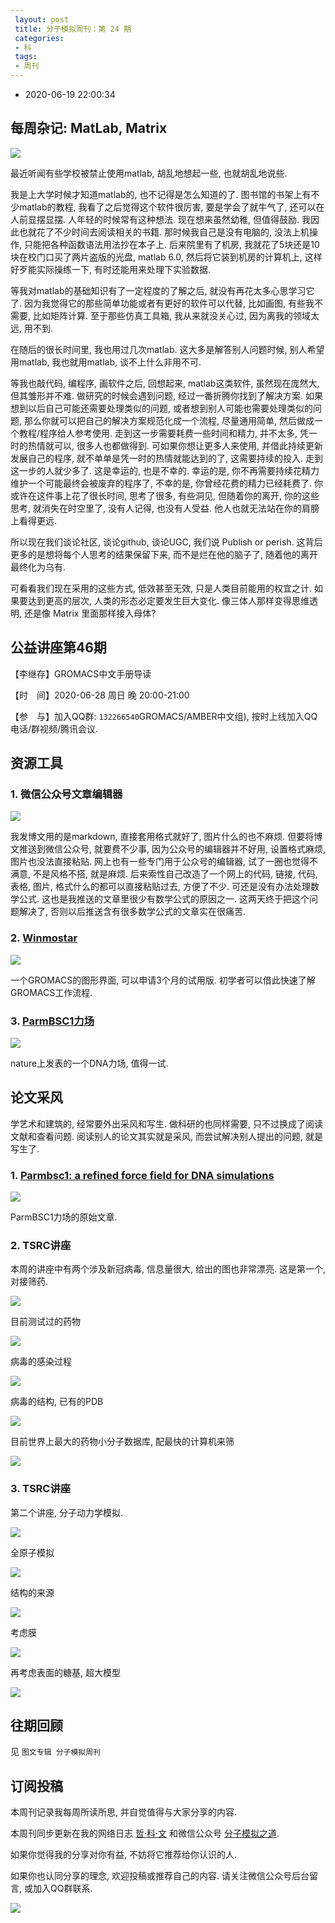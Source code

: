 ```yaml
---
 layout: post
 title: 分子模拟周刊：第 24 期
 categories:
 - 科
 tags:
 - 周刊
---
```


- 2020-06-19 22:00:34

## 每周杂记: MatLab, Matrix

![](https://jerkwin.github.io/weekly/24_0.png)

最近听闻有些学校被禁止使用matlab, 胡乱地想起一些, 也就胡乱地说些.

我是上大学时候才知道matlab的, 也不记得是怎么知道的了. 图书馆的书架上有不少matlab的教程, 我看了之后觉得这个软件很厉害, 要是学会了就牛气了, 还可以在人前显摆显摆. 人年轻的时候常有这种想法. 现在想来虽然幼稚, 但值得鼓励. 我因此也就花了不少时间去阅读相关的书籍. 那时候我自己是没有电脑的, 没法上机操作, 只能把各种函数语法用法抄在本子上. 后来院里有了机房, 我就花了5块还是10块在校门口买了两片盗版的光盘, matlab 6.0, 然后将它装到机房的计算机上, 这样好歹能实际操练一下, 有时还能用来处理下实验数据.

等我对matlab的基础知识有了一定程度的了解之后, 就没有再花太多心思学习它了. 因为我觉得它的那些简单功能或者有更好的软件可以代替, 比如画图, 有些我不需要, 比如矩阵计算. 至于那些仿真工具箱, 我从来就没关心过, 因为离我的领域太远, 用不到.

在随后的很长时间里, 我也用过几次matlab. 这大多是解答别人问题时候, 别人希望用matlab, 我也就用matlab, 谈不上什么非用不可.

等我也敲代码, 编程序, 画软件之后, 回想起来, matlab这类软件, 虽然现在庞然大, 但其雏形并不难. 做研究的时候会遇到问题, 经过一番折腾你找到了解决方案. 如果想到以后自己可能还需要处理类似的问题, 或者想到别人可能也需要处理类似的问题, 那么你就可以把自己的解决方案规范化成一个流程, 尽量通用简单, 然后做成一个教程/程序给人参考使用. 走到这一步需要耗费一些时间和精力, 并不太多, 凭一时的热情就可以, 很多人也都做得到. 可如果你想让更多人来使用, 并借此持续更新发展自己的程序, 就不单单是凭一时的热情就能达到的了, 这需要持续的投入. 走到这一步的人就少多了. 这是幸运的, 也是不幸的. 幸运的是, 你不再需要持续花精力维护一个可能最终会被废弃的程序了, 不幸的是, 你曾经花费的精力已经耗费了. 你或许在这件事上花了很长时间, 思考了很多, 有些洞见, 但随着你的离开, 你的这些思考, 就消失在时空里了, 没有人记得, 也没有人受益. 他人也就无法站在你的肩膀上看得更远.

所以现在我们谈论社区, 谈论github, 谈论UGC, 我们说 Publish or perish. 这背后更多的是想将每个人思考的结果保留下来, 而不是烂在他的脑子了, 随着他的离开最终化为乌有.

可看看我们现在采用的这些方式, 低效甚至无效, 只是人类目前能用的权宜之计. 如果要达到更高的层次, 人类的形态必定要发生巨大变化. 像三体人那样变得思维透明, 还是像 Matrix 里面那样接入母体?

## 公益讲座第46期

【李继存】GROMACS中文手册导读

【时　间】2020-06-28 周日 晚 20:00-21:00

【参　与】加入QQ群: `132266540`GROMACS/AMBER中文组), 按时上线加入QQ电话/群视频/腾讯会议.

## 资源工具

### 1. 微信公众号文章编辑器

![](https://jerkwin.github.io/weekly/24_wx.png)

我发博文用的是markdown, 直接套用格式就好了, 图片什么的也不麻烦. 但要将博文推送到微信公众号, 就要费不少事, 因为公众号的编辑器并不好用, 设置格式麻烦, 图片也没法直接粘贴. 网上也有一些专门用于公众号的编辑器, 试了一圈也觉得不满意, 不是风格不搭, 就是麻烦. 后来索性自己改造了一个网上的代码, 链接, 代码, 表格, 图片, 格式什么的都可以直接粘贴过去, 方便了不少. 可还是没有办法处理数学公式. 这也是我推送的文章里很少有数学公式的原因之一. 这两天终于把这个问题解决了, 否则以后推送含有很多数学公式的文章实在很痛苦.

### 2. [Winmostar](https://winmostar.com/en/index.php)

![](https://jerkwin.github.io/weekly/24_mostar.png)

一个GROMACS的图形界面, 可以申请3个月的试用版. 初学者可以借此快速了解GROMACS工作流程.

### 3. [ParmBSC1力场](http://mmb.pcb.ub.es/ParmBSC1/)

![](https://jerkwin.github.io/weekly/24_dna.gif)

nature上发表的一个DNA力场, 值得一试.

## 论文采风

学艺术和建筑的, 经常要外出采风和写生. 做科研的也同样需要, 只不过换成了阅读文献和查看问题. 阅读别人的论文其实就是采风, 而尝试解决别人提出的问题, 就是写生了.

### 1. [Parmbsc1: a refined force field for DNA simulations](http://dx.doi.org/10.1038/nmeth.3658)

![](https://jerkwin.github.io/weekly/24_dna.png)

ParmBSC1力场的原始文章.

### 2. TSRC讲座

本周的讲座中有两个涉及新冠病毒, 信息量很大, 给出的图也非常漂亮. 这是第一个, 对接筛药.

![](https://jerkwin.github.io/weekly/24_tsrc_1.jpg)

目前测试过的药物

![](https://jerkwin.github.io/weekly/24_tsrc_2.jpg)

病毒的感染过程

![](https://jerkwin.github.io/weekly/24_tsrc_3.jpg)

病毒的结构, 已有的PDB

![](https://jerkwin.github.io/weekly/24_tsrc_4.jpg)

目前世界上最大的药物小分子数据库, 配最快的计算机来筛

![](https://jerkwin.github.io/weekly/24_tsrc_5.jpg)

### 3. TSRC讲座

第二个讲座, 分子动力学模拟.

![](https://jerkwin.github.io/weekly/24_tsrc_6.jpg)

全原子模拟

![](https://jerkwin.github.io/weekly/24_tsrc_7.jpg)

结构的来源

![](https://jerkwin.github.io/weekly/24_tsrc_8.jpg)

考虑膜

![](https://jerkwin.github.io/weekly/24_tsrc_9.jpg)

再考虑表面的糖基, 超大模型

![](https://jerkwin.github.io/weekly/24_tsrc_10.jpg)

## 往期回顾

见 `图文专辑 分子模拟周刊`

## 订阅投稿

本周刊记录我每周所读所思, 并自觉值得与大家分享的内容.

本周刊同步更新在我的网络日志 [哲·科·文](https://jerkwin.github.io/) 和微信公众号 [分子模拟之道](https://mp.weixin.qq.com/s?__biz=MzI5MzI5NzgyNA==&mid=2247484628&idx=1&sn=a928af5f252a4b1405d4130454f8c971&chksm=ec750f1bdb02860dfd4d50f40950c95d27e71bddff4d14385e5a9d78ba3340d3d170e2ff578a&token=1361388059&lang=zh_CN#rd).

如果你觉得我的分享对你有益, 不妨将它推荐给你认识的人.

如果你也认同分享的理念, 欢迎投稿或推荐自己的内容. 请关注微信公众号后台留言, 或加入QQ群联系.

![](https://jerkwin.github.io/jscss/molsimart.png)

